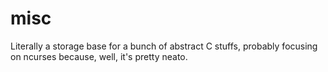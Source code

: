 # misc
Literally a storage base for a bunch of abstract C stuffs, probably focusing on ncurses because, well, it's pretty neato.

